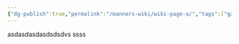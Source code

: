 ```yaml
---
{"dg-publish":true,"permalink":"/manners-wiki/wiki-page-a/","tags":["gardenEntry"]}
---
```


asdasdasdasdsdsdvs
ssss